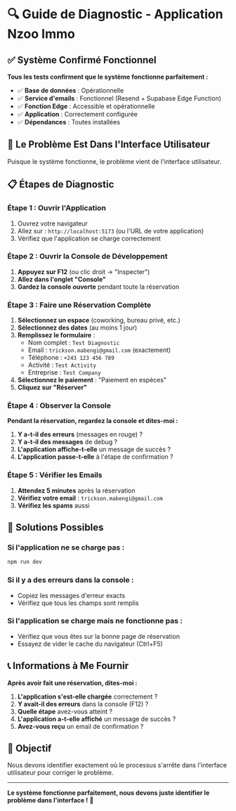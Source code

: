 # 🔍 Guide de Diagnostic - Application Nzoo Immo

## ✅ Système Confirmé Fonctionnel

**Tous les tests confirment que le système fonctionne parfaitement :**
- ✅ **Base de données** : Opérationnelle
- ✅ **Service d'emails** : Fonctionnel (Resend + Supabase Edge Function)
- ✅ **Fonction Edge** : Accessible et opérationnelle
- ✅ **Application** : Correctement configurée
- ✅ **Dépendances** : Toutes installées

## 🎯 Le Problème Est Dans l'Interface Utilisateur

Puisque le système fonctionne, le problème vient de l'interface utilisateur.

## 📋 Étapes de Diagnostic

### **Étape 1 : Ouvrir l'Application**
1. Ouvrez votre navigateur
2. Allez sur : `http://localhost:5173` (ou l'URL de votre application)
3. Vérifiez que l'application se charge correctement

### **Étape 2 : Ouvrir la Console de Développement**
1. **Appuyez sur F12** (ou clic droit → "Inspecter")
2. **Allez dans l'onglet "Console"**
3. **Gardez la console ouverte** pendant toute la réservation

### **Étape 3 : Faire une Réservation Complète**
1. **Sélectionnez un espace** (coworking, bureau privé, etc.)
2. **Sélectionnez des dates** (au moins 1 jour)
3. **Remplissez le formulaire** :
   - Nom complet : `Test Diagnostic`
   - Email : `trickson.mabengi@gmail.com` (exactement)
   - Téléphone : `+243 123 456 789`
   - Activité : `Test Activity`
   - Entreprise : `Test Company`
4. **Sélectionnez le paiement** : "Paiement en espèces"
5. **Cliquez sur "Réserver"**

### **Étape 4 : Observer la Console**
**Pendant la réservation, regardez la console et dites-moi :**

1. **Y a-t-il des erreurs** (messages en rouge) ?
2. **Y a-t-il des messages** de debug ?
3. **L'application affiche-t-elle** un message de succès ?
4. **L'application passe-t-elle** à l'étape de confirmation ?

### **Étape 5 : Vérifier les Emails**
1. **Attendez 5 minutes** après la réservation
2. **Vérifiez votre email** : `trickson.mabengi@gmail.com`
3. **Vérifiez les spams** aussi

## 🔧 Solutions Possibles

### **Si l'application ne se charge pas :**
```bash
npm run dev
```

### **Si il y a des erreurs dans la console :**
- Copiez les messages d'erreur exacts
- Vérifiez que tous les champs sont remplis

### **Si l'application se charge mais ne fonctionne pas :**
- Vérifiez que vous êtes sur la bonne page de réservation
- Essayez de vider le cache du navigateur (Ctrl+F5)

## 📞 Informations à Me Fournir

**Après avoir fait une réservation, dites-moi :**

1. **L'application s'est-elle chargée** correctement ?
2. **Y avait-il des erreurs** dans la console (F12) ?
3. **Quelle étape** avez-vous atteint ?
4. **L'application a-t-elle affiché** un message de succès ?
5. **Avez-vous reçu** un email de confirmation ?

## 🎯 Objectif

Nous devons identifier exactement où le processus s'arrête dans l'interface utilisateur pour corriger le problème.

---

**Le système fonctionne parfaitement, nous devons juste identifier le problème dans l'interface !** 🎉

